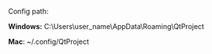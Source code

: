 Config path:

**Windows:** C:\Users\user_name\AppData\Roaming\QtProject

**Mac**: ~/.config/QtProject